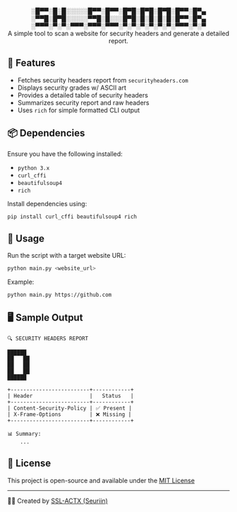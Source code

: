 <div align="center">

░█▀▀░█░█░░░░░█▀▀░█▀▀░█▀█░█▀█░█▀█░█▀▀░█▀▄  
░▀▀█░█▀█░░░░░▀▀█░█░░░█▀█░█░█░█░█░█▀▀░█▀▄  
░▀▀▀░▀░▀░▀▀▀░▀▀▀░▀▀▀░▀░▀░▀░▀░▀░▀░▀▀▀░▀░▀  
A simple tool to scan a website for security headers and generate a detailed report.
</div>

## 🚀 Features
- Fetches security headers report from `securityheaders.com`
- Displays security grades w/ ASCII art
- Provides a detailed table of security headers
- Summarizes security report and raw headers
- Uses `rich` for simple formatted CLI output

## 📦 Dependencies
Ensure you have the following installed:
- `python 3.x`
- `curl_cffi`
- `beautifulsoup4`
- `rich`

Install dependencies using:
```sh
pip install curl_cffi beautifulsoup4 rich
```

## 🔧 Usage
Run the script with a target website URL:
```sh
python main.py <website_url>
```
Example:
```sh
python main.py https://github.com
```
## 🖥️ Sample Output
```
🔍 SECURITY HEADERS REPORT

██████     
██   ██
██   ██
██   ██
██████

+-------------------------+------------+
| Header                  |   Status   |
+-------------------------+------------+
| Content-Security-Policy | ✅ Present |
| X-Frame-Options         | ❌ Missing |
+-------------------------+------------+

📊 Summary:
    ...
```

## 📜 License
This project is open-source and available under the [MIT License](LICENSE)

---
👨‍💻 Created by [SSL-ACTX (Seuriin)](https://github.com/SSL-ACTX/)

